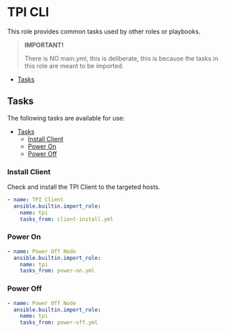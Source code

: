 # TPI CLI

This role provides common tasks used by other roles or playbooks.

> **IMPORTANT!**
>
> There is NO main.yml, this is deliberate, this is because the tasks in this role are meant to be imported.

- [Tasks](#tasks)

## Tasks

The following tasks are available for use:

- [Tasks](#tasks)
  - [Install Client](#install-client)
  - [Power On](#power-on)
  - [Power Off](#power-off)

### Install Client

Check and install the TPI Client to the targeted hosts.

```yaml
- name: TPI Client
  ansible.builtin.import_role:
    name: tpi
    tasks_from: client-install.yml
```

### Power On

```yaml
- name: Power Off Node
  ansible.builtin.import_role:
    name: tpi
    tasks_from: power-on.yml
```

### Power Off

```yaml
- name: Power Off Node
  ansible.builtin.import_role:
    name: tpi
    tasks_from: power-off.yml
```
